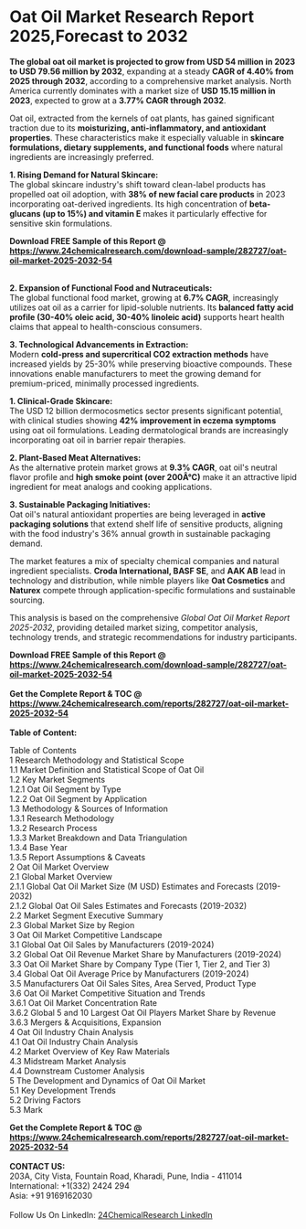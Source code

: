 <h1>Oat Oil Market Research Report 2025,Forecast to 2032</h1><p><strong>The global oat oil market is projected to grow from USD 54 million in 2023 to USD 79.56 million by 2032</strong>, expanding at a steady <strong>CAGR of 4.40% from 2025 through 2032</strong>, according to a comprehensive market analysis. North America currently dominates with a market size of <strong>USD 15.15 million in 2023</strong>, expected to grow at a <strong>3.77% CAGR through 2032</strong>.</p><p>Oat oil, extracted from the kernels of oat plants, has gained significant traction due to its <strong>moisturizing, anti-inflammatory, and antioxidant properties</strong>. These characteristics make it especially valuable in <strong>skincare formulations, dietary supplements, and functional foods</strong> where natural ingredients are increasingly preferred.</p><p><strong>1. Rising Demand for Natural Skincare:</strong><br>
The global skincare industry's shift toward clean-label products has propelled oat oil adoption, with <strong>38% of new facial care products</strong> in 2023 incorporating oat-derived ingredients. Its high concentration of <strong>beta-glucans (up to 15%) and vitamin E</strong> makes it particularly effective for sensitive skin formulations.</p><div><b>Download FREE Sample of this Report @ 
            <a href="https://www.24chemicalresearch.com/download-sample/282727/oat-oil-market-2025-2032-54">
            https://www.24chemicalresearch.com/download-sample/282727/oat-oil-market-2025-2032-54</a></b></div><br><p><strong>2. Expansion of Functional Food and Nutraceuticals:</strong><br>
The global functional food market, growing at <strong>6.7% CAGR</strong>, increasingly utilizes oat oil as a carrier for lipid-soluble nutrients. Its <strong>balanced fatty acid profile (30-40% oleic acid, 30-40% linoleic acid)</strong> supports heart health claims that appeal to health-conscious consumers.</p><p><strong>3. Technological Advancements in Extraction:</strong><br>
Modern <strong>cold-press and supercritical CO2 extraction methods</strong> have increased yields by 25-30% while preserving bioactive compounds. These innovations enable manufacturers to meet the growing demand for premium-priced, minimally processed ingredients.</p><p><strong>1. Clinical-Grade Skincare:</strong><br>
The USD 12 billion dermocosmetics sector presents significant potential, with clinical studies showing <strong>42% improvement in eczema symptoms</strong> using oat oil formulations. Leading dermatological brands are increasingly incorporating oat oil in barrier repair therapies.</p><p><strong>2. Plant-Based Meat Alternatives:</strong><br>
As the alternative protein market grows at <strong>9.3% CAGR</strong>, oat oil's neutral flavor profile and <strong>high smoke point (over 200Â°C)</strong> make it an attractive lipid ingredient for meat analogs and cooking applications.</p><p><strong>3. Sustainable Packaging Initiatives:</strong><br>
Oat oil's natural antioxidant properties are being leveraged in <strong>active packaging solutions</strong> that extend shelf life of sensitive products, aligning with the food industry's 36% annual growth in sustainable packaging demand.</p><p>The market features a mix of specialty chemical companies and natural ingredient specialists. <strong>Croda International, BASF SE</strong>, and <strong>AAK AB</strong> lead in technology and distribution, while nimble players like <strong>Oat Cosmetics</strong> and <strong>Naturex</strong> compete through application-specific formulations and sustainable sourcing.</p><p>This analysis is based on the comprehensive <em>Global Oat Oil Market Report 2025-2032</em>, providing detailed market sizing, competitor analysis, technology trends, and strategic recommendations for industry participants.</p><div><b>Download FREE Sample of this Report @ 
            <a href="https://www.24chemicalresearch.com/download-sample/282727/oat-oil-market-2025-2032-54">
            https://www.24chemicalresearch.com/download-sample/282727/oat-oil-market-2025-2032-54</a></b></div><br><div><b>Get the Complete Report & TOC @ 
            <a href="https://www.24chemicalresearch.com/reports/282727/oat-oil-market-2025-2032-54">
            https://www.24chemicalresearch.com/reports/282727/oat-oil-market-2025-2032-54</a></b></div><br>
            <b>Table of Content:</b><p>Table of Contents<br />
1 Research Methodology and Statistical Scope<br />
1.1 Market Definition and Statistical Scope of Oat Oil<br />
1.2 Key Market Segments<br />
1.2.1 Oat Oil Segment by Type<br />
1.2.2 Oat Oil Segment by Application<br />
1.3 Methodology & Sources of Information<br />
1.3.1 Research Methodology<br />
1.3.2 Research Process<br />
1.3.3 Market Breakdown and Data Triangulation<br />
1.3.4 Base Year<br />
1.3.5 Report Assumptions & Caveats<br />
2 Oat Oil Market Overview<br />
2.1 Global Market Overview<br />
2.1.1 Global Oat Oil Market Size (M USD) Estimates and Forecasts (2019-2032)<br />
2.1.2 Global Oat Oil Sales Estimates and Forecasts (2019-2032)<br />
2.2 Market Segment Executive Summary<br />
2.3 Global Market Size by Region<br />
3 Oat Oil Market Competitive Landscape<br />
3.1 Global Oat Oil Sales by Manufacturers (2019-2024)<br />
3.2 Global Oat Oil Revenue Market Share by Manufacturers (2019-2024)<br />
3.3 Oat Oil Market Share by Company Type (Tier 1, Tier 2, and Tier 3)<br />
3.4 Global Oat Oil Average Price by Manufacturers (2019-2024)<br />
3.5 Manufacturers Oat Oil Sales Sites, Area Served, Product Type<br />
3.6 Oat Oil Market Competitive Situation and Trends<br />
3.6.1 Oat Oil Market Concentration Rate<br />
3.6.2 Global 5 and 10 Largest Oat Oil Players Market Share by Revenue<br />
3.6.3 Mergers & Acquisitions, Expansion<br />
4 Oat Oil Industry Chain Analysis<br />
4.1 Oat Oil Industry Chain Analysis<br />
4.2 Market Overview of Key Raw Materials<br />
4.3 Midstream Market Analysis<br />
4.4 Downstream Customer Analysis<br />
5 The Development and Dynamics of Oat Oil Market <br />
5.1 Key Development Trends<br />
5.2 Driving Factors<br />
5.3 Mark</p><div><b>Get the Complete Report & TOC @ 
            <a href="https://www.24chemicalresearch.com/reports/282727/oat-oil-market-2025-2032-54">
            https://www.24chemicalresearch.com/reports/282727/oat-oil-market-2025-2032-54</a></b></div><br><b>CONTACT US:</b><br>
            203A, City Vista, Fountain Road, Kharadi, Pune, India - 411014<br>
            International: +1(332) 2424 294<br>
            Asia: +91 9169162030 <br><br>
            Follow Us On LinkedIn: <a href="https://www.linkedin.com/company/24chemicalresearch/">24ChemicalResearch LinkedIn</a>